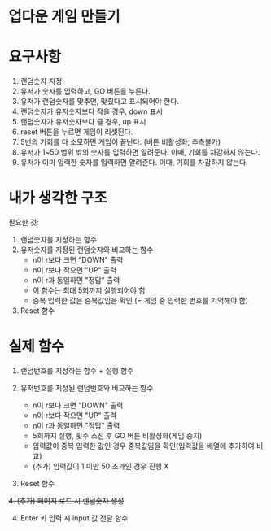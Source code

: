 # 업다운 게임 만들기

# 요구사항
1. 랜덤숫자 지정
2. 유저가 숫자를 입력하고, GO 버튼을 누른다.
3. 유저가 랜덤숫자를 맞추면, 맞췄다고 표시되어야 한다.
4. 랜덤숫자가 유저숫자보다 작을 경우, down 표시
5. 랜덤숫자가 유저숫자보다 클 경우, up 표시
6. reset 버튼을 누르면 게임이 리셋된다.
7. 5번의 기회를 다 소모하면 게임이 끝난다. (버튼 비활성화, 추측불가)
8. 유저가 1~50 범위 밖의 숫자를 입력하면 알려준다. 이때, 기회를 차감하지 않는다.
9. 유저가 이미 입력한 숫자를 입력하면 알려준다. 이때, 기회를 차감하지 않는다.


# 내가 생각한 구조
필요한 것:
1. 랜덤숫자를 지정하는 함수
2. 유저숫자를 지정된 랜덤숫자와 비교하는 함수
    - n이 r보다 크면 "DOWN" 출력
    - n이 r보다 작으면 "UP" 출력
    - n이 r과 동일하면 "정답" 출력
    - 이 함수는 최대 5회까지 실행되어야 함
    - 중복 입력한 값은 중복값임을 확인 (= 게임 중 입력한 번호를 기억해야 함)
3. Reset 함수


# 실제 함수
1. 랜덤번호를 지정하는 함수 + 실행 함수
2. 유저번호를 지정된 랜덤번호와 비교하는 함수
    - n이 r보다 크면 "DOWN" 출력
    - n이 r보다 작으면 "UP" 출력
    - n이 r과 동일하면 "정답" 출력
    - 5회까지 실행, 횟수 소진 후 GO 버튼 비활성화(게임 중지)
    - 입력값이 중복 입력한 값인 경우 중복값임을 확인(입력값을 배열에 추가하여 비교)
    - (추가) 입력값이 1 미만 50 초과인 경우 진행 X
    
3. Reset 함수

~~4. (추가) 페이지 로드 시 랜덤숫자 생성~~

4. Enter 키 입력 시 input 값 전달 함수